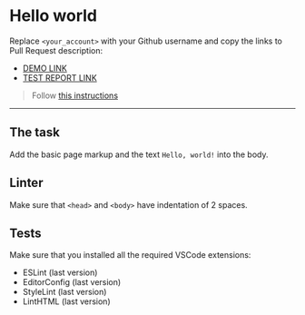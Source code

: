 # Hello world

Replace `<your_account>` with your Github username and copy the links to Pull Request description:
- [DEMO LINK](https://ViacheslavShtakun.github.io/layout_hello-world/)
- [TEST REPORT LINK](https://ViacheslavShtakun.github.io/layout_hello-world/report/html_report/)

> Follow [this instructions](https://mate-academy.github.io/layout_task-guideline/#how-to-solve-the-layout-tasks-on-github)
___

## The task

Add the basic page markup and the text `Hello, world!` into the body.

## Linter

Make sure that `<head>` and `<body>` have indentation of 2 spaces.

## Tests

Make sure that you installed all the required VSCode extensions:

- ESLint (last version)
- EditorConfig (last version)
- StyleLint (last version)
- LintHTML (last version)
